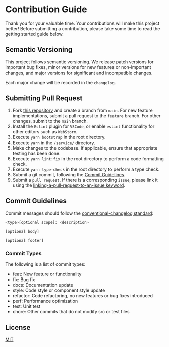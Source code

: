 # Contribution Guide
Thank you for your valuable time. Your contributions will make this project better! Before submitting a contribution, please take some time to read the getting started guide below.

## Semantic Versioning
This project follows semantic versioning. We release patch versions for important bug fixes, minor versions for new features or non-important changes, and major versions for significant and incompatible changes.

Each major change will be recorded in the `changelog`.

## Submitting Pull Request
1. Fork [this repository](https://github.com/Chanzhaoyu/chatgpt-web) and create a branch from `main`. For new feature implementations, submit a pull request to the `feature` branch. For other changes, submit to the `main` branch.
2. Install the `Eslint` plugin for `VSCode`, or enable `eslint` functionality for other editors such as `WebStorm`.
3. Execute `yarn bootstrap` in the root directory.
4. Execute `yarn` in the `/service/` directory.
5. Make changes to the codebase. If applicable, ensure that appropriate testing has been done.
6. Execute `yarn lint:fix` in the root directory to perform a code formatting check.
7. Execute `yarn type-check` in the root directory to perform a type check.
8. Submit a git commit, following the [Commit Guidelines](#commit-guidelines).
9. Submit a `pull request`. If there is a corresponding `issue`, please link it using the [linking-a-pull-request-to-an-issue keyword](https://docs.github.com/en/issues/tracking-your-work-with-issues/linking-a-pull-request-to-an-issue#linking-a-pull-request-to-an-issue-using-a-keyword).

## Commit Guidelines

Commit messages should follow the [conventional-changelog standard](https://www.conventionalcommits.org/en/v1.0.0/):

```bash
<type>[optional scope]: <description>

[optional body]

[optional footer]
```

### Commit Types

The following is a list of commit types:

- feat: New feature or functionality
- fix: Bug fix
- docs: Documentation update
- style: Code style or component style update
- refactor: Code refactoring, no new features or bug fixes introduced
- perf: Performance optimization
- test: Unit test
- chore: Other commits that do not modify src or test files


## License

[MIT](./license)